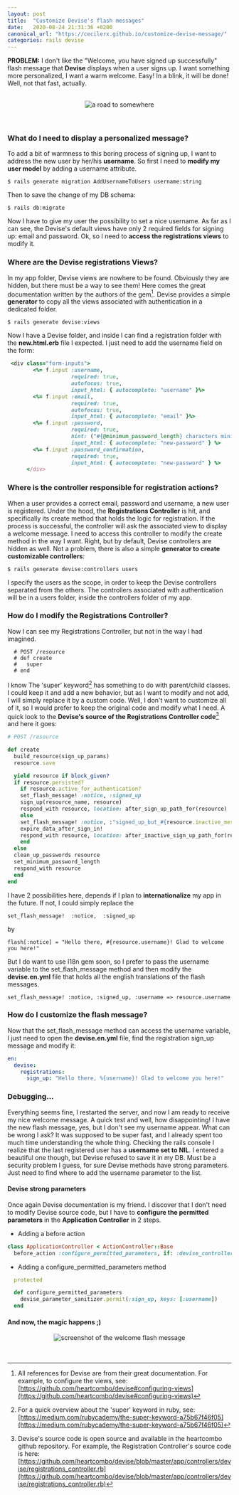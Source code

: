 ```yaml
---
layout: post
title:  "Customize Devise's flash messages"
date:   2020-08-24 21:31:36 +0200
canonical_url: "https://cecilerx.github.io/customize-devise-message/"
categories: rails devise
---
```


**PROBLEM:**
I don't like the "Welcome, you have signed up successfully" flash message that **Devise** displays when a user signs up. I want something more personalized, I want a warm welcome. Easy! In a blink, it will be done!  Well, not that fast, actually.

<br>


<div style="text-align: center"><img src="/assets/images/road_314-400.jpg" alt="a road to somewhere"></div>

<br>
<br>


### What do I need to display a personalized message?

To add a bit of warmness to this boring process of signing up, I want to address the new user by her/his **username**.
So first I need to **modify my user model** by adding a username attribute.
```
$ rails generate migration AddUsernameToUsers username:string
```
Then to save the change of my DB schema:
```
$ rails db:migrate
```
Now I have to give my user the possibility to set a nice username. As far as I can see, the Devise's default views have only 2 required fields for signing up: email and password. Ok, so I need to **access the registrations views** to modify it.

### Where are the Devise registrations Views?

In my app folder, Devise views are nowhere to be found. Obviously they are hidden, but there must be a way to see them!
Here comes the great documentation written by the authors of the gem[^1]. Devise provides a simple **generator** to copy all the views associated with authentication in a  dedicated folder.
```
$ rails generate devise:views
```
Now I have a Devise folder, and inside I can find a registration folder with the **new.html.erb** file I expected.
I just need to add the username field on the form:
``` ruby
 <div class="form-inputs">
        <%= f.input :username,
                    required: true,
                    autofocus: true,
                    input_html: { autocomplete: "username" }%>
        <%= f.input :email,
                    required: true,
                    autofocus: true,
                    input_html: { autocomplete: "email" }%>
        <%= f.input :password,
                    required: true,
                    hint: ("#{@minimum_password_length} characters minimum" if @minimum_password_length),
                    input_html: { autocomplete: "new-password" } %>
        <%= f.input :password_confirmation,
                    required: true,
                    input_html: { autocomplete: "new-password" } %>
      </div>
 ```


### Where is the controller responsible for registration actions?

 When a user provides a correct email, password and username, a new user is registered.  Under the hood, the **Registrations Controller** is hit, and specifically its create method that holds the logic for registration.  If the process is successful, the controller will ask the associated view to display a welcome message.
I need to access this controller to modify the create method in the way I want. Right, but by default, Devise controllers are hidden as well. Not a problem, there is also a simple **generator to create customizable controllers**:
```
$ rails generate devise:controllers users
```
I specify the users as the scope, in order to keep the Devise controllers separated from the others. The controllers associated with authentication will be in a users folder, inside the controllers folder of my app.

### How do I modify the Registrations Controller?

Now I can see my Registrations Controller, but not in the way I had imagined.
```
  # POST /resource
  # def create
  #   super
  # end
```
I know The 'super' keyword[^2] has something to do with parent/child classes. I could keep it and add a new behavior, but as I want to modify and not add, I will simply replace it by a custom code.
Well, I don't want to customize all of it, so I would prefer to keep the original code and modify what I need. A quick look to the **Devise's source of the Registrations Controller code**[^3] and here it goes:
``` ruby
# POST /resource

def create
  build_resource(sign_up_params)
  resource.save

  yield resource if block_given?
  if resource.persisted?
    if resource.active_for_authentication?
    set_flash_message! :notice, :signed_up
    sign_up(resource_name, resource)
    respond_with resource, location: after_sign_up_path_for(resource)
    else
    set_flash_message! :notice, :"signed_up_but_#{resource.inactive_message}"
    expire_data_after_sign_in!
    respond_with resource, location: after_inactive_sign_up_path_for(resource)
    end
  else
  clean_up_passwords resource
  set_minimum_password_length
  respond_with resource
  end
end
````
I have 2 possibilities here, depends if I plan to **internationalize** my app in the future.
If not, I could simply replace the
```
set_flash_message!  :notice,  :signed_up
```
by
```
flash[:notice] = "Hello there, #{resource.username}! Glad to welcome you here!"
```
But I do want to use I18n gem soon, so I prefer to pass the username variable to the set_flash_message method and then modify the **devise.en.yml** file that holds all the english translations of the flash messages.
````
set_flash_message! :notice, :signed_up, :username => resource.username
````

### How do I customize the flash message?

Now that the set_flash_message method can access the username variable, I just need to open the **devise.en.yml** file, find the registration sign_up message and modify it:
```yml
en:
  devise:
    registrations:
      sign_up: "Hello there, %{username}! Glad to welcome you here!"
````

### Debugging...

Everything seems fine, I restarted the server, and now I am ready to receive my nice welcome message.
A quick test and well, how disappointing! I have the new flash message, yes, but I don't see my username appear. What can be wrong I ask? It was supposed to be super fast, and I already spent too much time understanding the whole thing.
Checking the rails console I realize that the last registered user has a **username set to NIL**. I entered a beautiful one though, but Devise refused to save it in my DB. Must be a security problem I guess, for sure Devise methods have strong parameters. Just need to find where to add the username parameter to the list.

#### Devise strong parameters

Once again Devise documentation is my friend. I discover that I don't need to modify  Devise source code, but I have to **configure the permitted parameters** in the **Application Controller** in 2 steps.
- Adding a before action
```` ruby
class ApplicationController < ActionController::Base
  before_action :configure_permitted_parameters, if: :devise_controller?
````
- Adding a configure_permitted_parameters method
```ruby
  protected

  def configure_permitted_parameters
    devise_parameter_sanitizer.permit(:sign_up, keys: [:username])
  end
  ````

#### And now, the magic happens ;)


<div style="text-align: center"><img src="/assets/images/hello.png" alt="screenshot of the welcome flash message"></div>
<br>
<br>

[^1]: All references for Devise are from their great documentation. For example, to configure the views, see: [https://github.com/heartcombo/devise#configuring-views](https://github.com/heartcombo/devise#configuring-views)

[^2]: For a quick overview about the 'super' keyword in ruby, see: [https://medium.com/rubycademy/the-super-keyword-a75b67f46f05](https://medium.com/rubycademy/the-super-keyword-a75b67f46f05)

[^3]: Devise's source code is open source and available in the heartcombo github repository. For example, the Registration Controller's source code is here: [https://github.com/heartcombo/devise/blob/master/app/controllers/devise/registrations_controller.rb](https://github.com/heartcombo/devise/blob/master/app/controllers/devise/registrations_controller.rb)



<!-- Check out the [Jekyll docs][jekyll-docs] for more info on how to get the most out of Jekyll. File all bugs/feature requests at [Jekyll’s GitHub repo][jekyll-gh]. If you have questions, you can ask them on [Jekyll Talk][jekyll-talk].

[jekyll-docs]: https://jekyllrb.com/docs/home
[jekyll-gh]:   https://github.com/jekyll/jekyll
[jekyll-talk]: https://talk.jekyllrb.com/ -->
